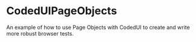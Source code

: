 # CodedUIPageObjects

An example of how to use Page Objects with CodedUI to create and write more robust browser tests.
